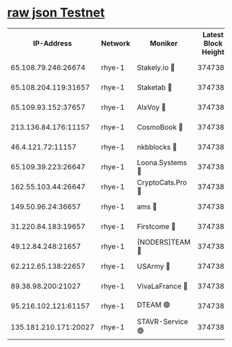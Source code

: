 
[raw json Testnet](https://rpc-check.quickt.stavr.tech/quickt/rpc-quickt-result.json)
=


<table><tr><th>IP-Address</th><th>Network</th><th>Moniker</th><th>Latest Block Height</th><th>Earliest Block Height</th><th>Catching Up</th><th>Tx Index</th><th>Voting Power</th><th>Scan Time</th></tr><tr><td>65.108.79.246:26674</td><td>rhye-1</td><td>Stakely.io 🔴</td><td>3747382</td><td>1</td><td>False</td><td>on</td><td>10</td><td>2023-12-23T16:19:48.854068966UTC</td></tr><tr><td>65.108.204.119:31657</td><td>rhye-1</td><td>Staketab 🔴</td><td>3747382</td><td>1</td><td>False</td><td>on</td><td>9900</td><td>2023-12-23T16:19:51.977508976UTC</td></tr><tr><td>65.109.93.152:37657</td><td>rhye-1</td><td>AlxVoy 🔴</td><td>3747382</td><td>433101</td><td>False</td><td>on</td><td>92921</td><td>2023-12-23T16:19:45.902333853UTC</td></tr><tr><td>213.136.84.176:11157</td><td>rhye-1</td><td>CosmoBook 🔴</td><td>3747382</td><td>1674001</td><td>False</td><td>off</td><td>1528057</td><td>2023-12-23T16:20:17.637554663UTC</td></tr><tr><td>46.4.121.72:11157</td><td>rhye-1</td><td>nkbblocks 🔴</td><td>3747382</td><td>1781001</td><td>False</td><td>on</td><td>81901</td><td>2023-12-23T16:19:40.956736049UTC</td></tr><tr><td>65.109.39.223:26647</td><td>rhye-1</td><td>Loona.Systems 🔴</td><td>3747382</td><td>3287001</td><td>False</td><td>off</td><td>9949</td><td>2023-12-23T16:19:51.659560238UTC</td></tr><tr><td>162.55.103.44:26647</td><td>rhye-1</td><td>CryptoCats.Pro 🔴</td><td>3747382</td><td>3287001</td><td>False</td><td>off</td><td>9999</td><td>2023-12-23T16:20:22.355176059UTC</td></tr><tr><td>149.50.96.24:36657</td><td>rhye-1</td><td>ams 🔴</td><td>3747382</td><td>3355501</td><td>False</td><td>on</td><td>10895</td><td>2023-12-23T16:20:09.208131162UTC</td></tr><tr><td>31.220.84.183:19657</td><td>rhye-1</td><td>Firstcome 🔴</td><td>3747382</td><td>3395933</td><td>False</td><td>off</td><td>732206</td><td>2023-12-23T16:19:48.491744652UTC</td></tr><tr><td>49.12.84.248:21657</td><td>rhye-1</td><td>[NODERS]TEAM 🔴</td><td>3747382</td><td>3550632</td><td>False</td><td>on</td><td>59990</td><td>2023-12-23T16:20:20.053147523UTC</td></tr><tr><td>62.212.65.138:22657</td><td>rhye-1</td><td>USArmy 🔴</td><td>3747382</td><td>3621001</td><td>False</td><td>on</td><td>7920</td><td>2023-12-23T16:19:48.198950655UTC</td></tr><tr><td>89.38.98.200:21027</td><td>rhye-1</td><td>VivaLaFrance 🔴</td><td>3747382</td><td>3724501</td><td>False</td><td>off</td><td>10000</td><td>2023-12-23T16:19:43.500491523UTC</td></tr><tr><td>95.216.102.121:61157</td><td>rhye-1</td><td>DTEAM 🟢</td><td>3747382</td><td>3742501</td><td>False</td><td>on</td><td>0</td><td>2023-12-23T16:19:49.268668458UTC</td></tr><tr><td>135.181.210.171:20027</td><td>rhye-1</td><td>STAVR-Service 🟢</td><td>3747382</td><td>3745001</td><td>False</td><td>on</td><td>0</td><td>2023-12-23T16:20:02.627763445UTC</td></tr></table>